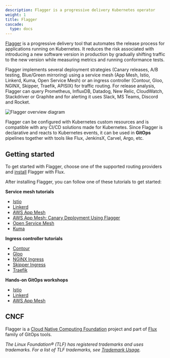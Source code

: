 ```yaml
---
description: Flagger is a progressive delivery Kubernetes operator
weight: 1
title: Flagger
cascade:
  type: docs
---
```


[Flagger](https://github.com/fluxcd/flagger) is a progressive delivery tool that automates the release
process for applications running on Kubernetes. It reduces the risk associated with introducing a new software
version in production by gradually shifting traffic to the new version while measuring metrics
and running conformance tests.

Flagger implements several deployment strategies (Canary releases, A/B testing, Blue/Green mirroring)
using a service mesh (App Mesh, Istio, Linkerd, Kuma, Open Service Mesh)
or an ingress controller (Contour, Gloo, NGINX, Skipper, Traefik, APISIX) for traffic routing.
For release analysis, Flagger can query Prometheus, InfluxDB, Datadog, New Relic, CloudWatch, Stackdriver
or Graphite and for alerting it uses Slack, MS Teams, Discord and Rocket.

![Flagger overview diagram](/img/diagrams/flagger-overview.png)

Flagger can be configured with Kubernetes custom resources and is compatible with
any CI/CD solutions made for Kubernetes. Since Flagger is declarative and reacts to Kubernetes events,
it can be used in **GitOps** pipelines together with tools like Flux, JenkinsX, Carvel, Argo, etc.

## Getting started

To get started with Flagger, choose one of the supported routing providers and
[install](install/flagger-install-with-flux.md) Flagger with Flux.

After installing Flagger, you can follow one of these tutorials to get started:

**Service mesh tutorials**

* [Istio](tutorials/istio-progressive-delivery.md)
* [Linkerd](tutorials/linkerd-progressive-delivery.md)
* [AWS App Mesh](tutorials/appmesh-progressive-delivery.md)
* [AWS App Mesh: Canary Deployment Using Flagger](https://www.eksworkshop.com/advanced/340_appmesh_flagger/)
* [Open Service Mesh](tutorials/osm-progressive-delivery.md)
* [Kuma](tutorials/kuma-progressive-delivery.md)

**Ingress controller tutorials**

* [Contour](tutorials/contour-progressive-delivery.md)
* [Gloo](tutorials/gloo-progressive-delivery.md)
* [NGINX Ingress](tutorials/nginx-progressive-delivery.md)
* [Skipper Ingress](tutorials/skipper-progressive-delivery.md)
* [Traefik](tutorials/traefik-progressive-delivery.md)

**Hands-on GitOps workshops**

* [Istio](https://github.com/stefanprodan/gitops-istio)
* [Linkerd](https://helm.workshop.flagger.dev)
* [AWS App Mesh](https://eks.handson.flagger.dev)

## CNCF

Flagger is a [Cloud Native Computing Foundation](https://cncf.io/) project
and part of [Flux](/) family of GitOps tools.

_The Linux Foundation® (TLF) has registered trademarks and uses trademarks.
For a list of TLF trademarks, see [Trademark Usage](https://www.linuxfoundation.org/trademark-usage)._
